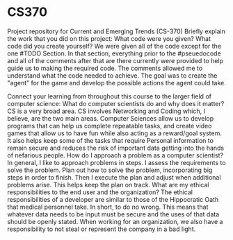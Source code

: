 # CS370
Project repository for Current and Emerging Trends (CS-370)
Briefly explain the work that you did on this project: What code were you given? What code did you create yourself?
We were given all of the code except for the one #TODO Section. In that section, everything prior to the #pseuedocode and all of the comments after that are there currently were provided to help guide us to making the required code. The comments allowed me to understand what the code needed to achieve. The goal was to create the "agent" for the game and develop the possible actions the agent could take.

Connect your learning from throughout this course to the larger field of computer science:
What do computer scientists do and why does it matter?
CS is a very broad area. CS involves Networking and Coding which, I believe, are the two main areas. Computer Sciences allow us to develop programs that can help us complete repeatable tasks, and create video games that allow us to have fun while also acting as a reward/goal system. It also helps keep some of the tasks that require Personal information to remain secure and reduces the risk of important data getting into the hands of nefarious people.
How do I approach a problem as a computer scientist?
In general, I like to approach problems in steps. I assess the requirements to solve the problem. Plan out how to solve the problem, incorporating big steps in order to finish. Then I execute the plan and adjust when additional problems arise. This helps keep the plan on track.
What are my ethical responsibilities to the end user and the organization?
The ethical responsibilities of a developer are similar to those of the Hippocratic Oath that medical personnel take. In short, to do no wrong. This means that whatever data needs to be input must be secure and the uses of that data should be openly stated. When working for an organization, we also have a responsibility to not steal or represent the company in a bad light.
